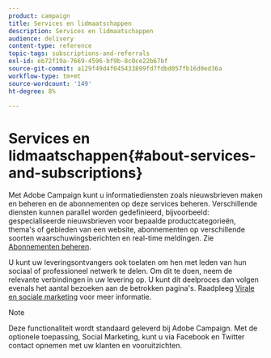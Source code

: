 ```yaml
---
product: campaign
title: Services en lidmaatschappen
description: Services en lidmaatschappen
audience: delivery
content-type: reference
topic-tags: subscriptions-and-referrals
exl-id: eb72f19a-7669-4596-bf9b-8c0ce22b67bf
source-git-commit: a129f49d4f045433899fd7fdbd057fb16d0ed36a
workflow-type: tm+mt
source-wordcount: '149'
ht-degree: 8%

---
```


# Services en lidmaatschappen{#about-services-and-subscriptions}

Met Adobe Campaign kunt u informatiediensten zoals nieuwsbrieven maken en beheren en de abonnementen op deze services beheren. Verschillende diensten kunnen parallel worden gedefinieerd, bijvoorbeeld: gespecialiseerde nieuwsbrieven voor bepaalde productcategorieën, thema&#39;s of gebieden van een website, abonnementen op verschillende soorten waarschuwingsberichten en real-time meldingen. Zie [Abonnementen beheren](managing-subscriptions.md).

U kunt uw leveringsontvangers ook toelaten om hen met leden van hun sociaal of professioneel netwerk te delen. Om dit te doen, neem de relevante verbindingen in uw levering op. U kunt dit deelproces dan volgen evenals het aantal bezoeken aan de betrokken pagina&#39;s. Raadpleeg [Virale en sociale marketing](viral-and-social-marketing.md) voor meer informatie.

>[!NOTE]
>
>Deze functionaliteit wordt standaard geleverd bij Adobe Campaign. Met de optionele toepassing, Social Marketing, kunt u via Facebook en Twitter contact opnemen met uw klanten en vooruitzichten.
